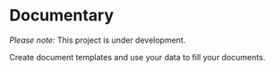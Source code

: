 # Documentary

*Please note:* This project is under development.

Create document templates and use your data to fill your documents.
